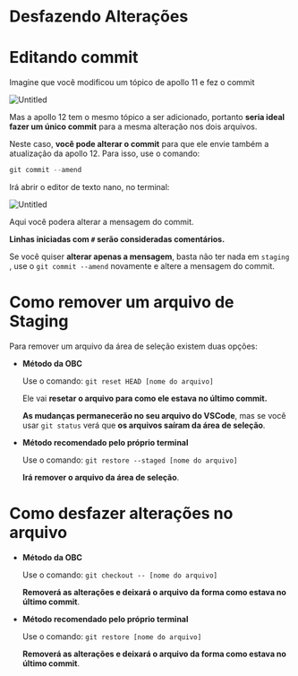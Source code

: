 # Desfazendo Alterações

# Editando commit

Imagine que você modificou um tópico de apollo 11 e fez o commit

![Untitled](https://s3-us-west-2.amazonaws.com/secure.notion-static.com/e5d93a35-9c9d-45e9-b72d-96065e12c89c/Untitled.png)

Mas a apollo 12 tem o mesmo tópico a ser adicionado, portanto **seria ideal fazer um único commit** para a mesma alteração nos dois arquivos.

Neste caso, **você pode alterar o commit** para que ele envie também a atualização da apollo 12. Para isso, use o comando:

```c
git commit --amend
```

Irá abrir o editor de texto nano, no terminal:

![Untitled](https://s3-us-west-2.amazonaws.com/secure.notion-static.com/13ed1ec7-4cc8-4eb5-bd38-78ef46a5cce5/Untitled.png)

Aqui você podera alterar a mensagem do commit.

**Linhas iniciadas com `#` serão consideradas comentários.**

Se você quiser **alterar apenas a mensagem**, basta não ter nada em `staging` , use o `git commit --amend` novamente e altere a mensagem do commit.

# Como remover um arquivo de Staging

Para remover um arquivo da área de seleção existem duas opções:

- **Método da OBC**
    
    Use o comando: `git reset HEAD [nome do arquivo]`
    
    Ele vai **resetar o arquivo para como ele estava no último commit.**
    
    **As mudanças permanecerão no seu arquivo do VSCode**, mas se você usar `git status` verá que **os arquivos saíram da área de seleção**.
    
- **Método recomendado pelo próprio terminal**
    
    Use o comando: `git restore --staged [nome do arquivo]`
    
    **Irá remover o arquivo da área de seleção**.
    

# Como desfazer alterações no arquivo

- **Método da OBC**
    
    Use o comando: `git checkout -- [nome do arquivo]`
    
    **Removerá as alterações e deixará o arquivo da forma como estava no último commit**.
    
- **Método recomendado pelo próprio terminal**
    
    Use o comando: `git restore [nome do arquivo]`
    
    **Removerá as alterações e deixará o arquivo da forma como estava no último commit**.